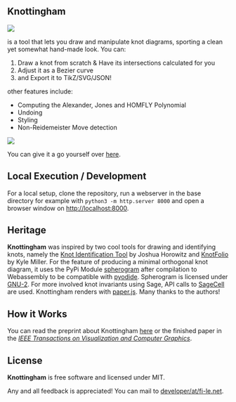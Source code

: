 ## Knottingham
<img src="https://fi-le.net/images/knottingham.gif">

is a tool that lets you draw and manipulate knot diagrams, sporting a clean yet somewhat hand-made look. 
You can:
1. Draw a knot from scratch & Have its intersections calculated for you
2. Adjust it as a Bezier curve
3. and Export it to TikZ/SVG/JSON!

other features include:
- Computing the Alexander, Jones and HOMFLY Polynomial
- Undoing
- Styling
- Non-Reidemeister Move detection


<img src="https://fi-le.net/images/knot.svg">

You can give it a go yourself over [here](https://fi-le.net/knottingham).

 **Local Execution / Development**
---
For a local setup, clone the repository, run a webserver in the base directory for example with `python3 -m http.server 8000` and open a browser window on [http://localhost:8000](http://localhost:8000).

 **Heritage**
 ---
**Knottingham** was inspired by two cool tools for drawing and identifying knots, namely the [Knot Identification Tool](https://joshuahhh.com/projects/kit/) by Joshua Horowitz and [KnotFolio](https://kmill.github.io/knotfolio/index.html) by Kyle Miller. For the feature of producing a minimal orthogonal knot diagram, it uses the PyPi Module [spherogram](https://github.com/3-manifolds/Spherogram) after compilation to Webassembly to be compatible with [pyodide](https://github.com/pyodide/pyodide). Spherogram is licensed under [GNU-2](https://www.gnu.org/licenses/old-licenses/gpl-2.0.txt). For more involved knot invariants using Sage, API calls to [SageCell](https://sagecell.sagemath.org/) are used.
Knottingham renders with [paper.js](https://github.com/paperjs/paper.js). Many thanks to the authors!

 **How it Works**
---
You can read the preprint about Knottingham [here](https://arxiv.org/abs/2309.00445) or the finished paper in the [*IEEE Transactions on Visualization and Computer Graphics*](https://ieeexplore.ieee.org/document/10538424). 

 **License**
---
**Knottingham** is free software and licensed under MIT.

Any and all feedback is appreciated! You can mail to [developer/at/fi-le.net](mailto:developer/at/fi-le.net).

